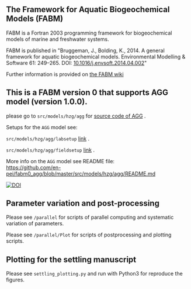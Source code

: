 

## The **F**ramework for **A**quatic **B**iogeochemical **M**odels (**FABM**)

FABM is a Fortran 2003 programming framework for biogeochemical models of marine and freshwater systems.

FABM is published in "Bruggeman, J., Bolding, K., 2014. A general framework for aquatic biogeochemical models. Environmental Modelling & Software 61: 249–265. DOI: [10.1016/j.envsoft.2014.04.002](http://dx.doi.org/10.1016/j.envsoft.2014.04.002)"

Further information is provided on [the FABM wiki](http://fabm.net/wiki)

## This is a FABM version 0 that supports AGG model (version 1.0.0).
please go to `src/models/hzg/agg` for  [source code of AGG](https://github.com/en-pei/fabm0_agg/blob/8461eac78cb93c67235f7fedb02a2ac0a1b175eb/src/models/hzg/agg/) .

Setups for the `AGG` model see:

`src/models/hzg/agg/labsetup`   [link](https://github.com/en-pei/fabm0_agg/tree/master/src/models/hzg/agg/labsetup) .


`src/models/hzg/agg/fieldsetup`  [link](https://github.com/en-pei/fabm0_agg/tree/f8f95f43f2f9844545993d3a766b418f182806d2/src/models/hzg/agg/fieldsetup) . 



More info on the `AGG` model see README file:  
https://github.com/en-pei/fabm0_agg/blob/master/src/models/hzg/agg/README.md

[![DOI](https://zenodo.org/badge/923541153.svg)](https://doi.org/10.5281/zenodo.14802720)


## Parameter variation and post-processing 
Please see `/parallel` for scripts of parallel computing and systematic variation of parameters.

Please see `/parallel/Plot` for scripts of postprocessing and plotting scripts.


## Plotting for the settling manuscript
Please see `settling_plotting.py` and run with Python3 for reproduce the figures.

